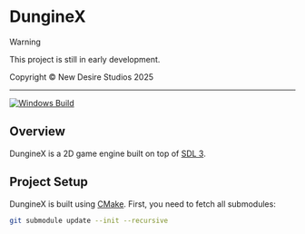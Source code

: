# DungineX

> [!WARNING]
> This project is still in early development.

Copyright &copy; New Desire Studios 2025

---

[![Windows Build](https://github.com/Lord-Turmoil/DungineX/actions/workflows/windows.yml/badge.svg?branch=main)](https://github.com/Lord-Turmoil/DungineX/actions/workflows/windows.yml)

## Overview

DungineX is a 2D game engine built on top of [SDL 3](https://github.com/libsdl-org/SDL).

## Project Setup

DungineX is built using [CMake](https://cmake.org/). First, you need to fetch all submodules:

```bash
git submodule update --init --recursive
```
